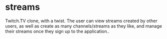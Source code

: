 # streams
Twitch.TV clone, with a twist. The user can view streams created by other users, as well as create as many channels/streams as they like, and manage their streams once they sign up to the application..

